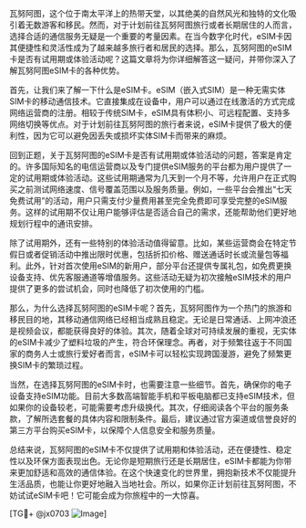 瓦努阿图，这个位于南太平洋上的热带天堂，以其绝美的自然风光和独特的文化吸引着无数游客和移民。然而，对于计划前往瓦努阿图旅行或者长期居住的人而言，选择合适的通信服务无疑是一个重要的考量因素。在当今数字化时代，eSIM卡因其便捷性和灵活性成为了越来越多旅行者和居民的选择。那么，瓦努阿图的eSIM卡是否有试用期或体验活动呢？这篇文章将为你详细解答这一疑问，并带你深入了解瓦努阿图eSIM卡的各种优势。

首先，让我们来了解一下什么是eSIM卡。eSIM（嵌入式SIM）是一种无需实体SIM卡的移动通信技术。它直接集成在设备中，用户可以通过在线激活的方式完成网络运营商的注册。相较于传统SIM卡，eSIM具有体积小、可远程配置、支持多网络切换等优点。对于计划前往瓦努阿图的旅行者来说，eSIM卡提供了极大的便利性，因为它可以避免因丢失或损坏实体SIM卡而带来的麻烦。

回到正题，关于瓦努阿图的eSIM卡是否有试用期或体验活动的问题，答案是肯定的。许多国际知名的电信运营商以及专门提供eSIM服务的平台都为用户提供了一定的试用期或体验活动。这些试用期通常为几天到一个月不等，允许用户在正式购买之前测试网络速度、信号覆盖范围以及服务质量。例如，一些平台会推出“七天免费试用”的活动，用户只需支付少量费用甚至完全免费即可享受完整的eSIM服务。这样的试用期不仅让用户能够评估是否适合自己的需求，还能帮助他们更好地规划行程中的通讯安排。

除了试用期外，还有一些特别的体验活动值得留意。比如，某些运营商会在特定节假日或者促销活动中推出限时优惠，包括折扣价格、赠送通话时长或流量包等福利。此外，针对首次使用eSIM的新用户，部分平台还提供专属礼包，如免费更换设备支持、优先客服通道等增值服务。这些活动无疑为初次接触eSIM技术的用户提供了更多的尝试机会，同时也降低了初次使用的门槛。

那么，为什么选择瓦努阿图的eSIM卡呢？首先，瓦努阿图作为一个热门的旅游和移民目的地，其移动通信网络已经相当成熟且稳定。无论是日常通话、上网冲浪还是视频会议，都能获得良好的体验。其次，随着全球对可持续发展的重视，无实体的eSIM卡减少了塑料垃圾的产生，符合环保理念。再者，对于频繁往返于不同国家的商务人士或旅行爱好者而言，eSIM卡可以轻松实现跨国漫游，避免了频繁更换SIM卡的繁琐过程。

当然，在选择瓦努阿图的eSIM卡时，也需要注意一些细节。首先，确保你的电子设备支持eSIM功能。目前大多数高端智能手机和平板电脑都已支持eSIM技术，但如果你的设备较老，可能需要考虑升级换代。其次，仔细阅读各个平台的服务条款，了解所选套餐的具体内容和限制条件。最后，建议通过官方渠道或信誉良好的第三方平台购买eSIM卡，以保障个人信息安全和服务质量。

总结来说，瓦努阿图的eSIM卡不仅提供了试用期和体验活动，还在便捷性、稳定性以及环保方面表现出色。无论你是短期旅行还是长期居住，eSIM卡都能为你带来更加舒适和高效的通信体验。在这个快速变化的世界里，拥抱新技术不仅能提升生活品质，也能让你更好地融入当地社会。所以，如果你正计划前往瓦努阿图，不妨试试eSIM卡吧！它可能会成为你旅程中的一大惊喜。

[TG💪+ @jx0703 ![Image](https://github.com/user-attachments/assets/dbca1d08-cadb-493c-b0ec-ad6f7a83f270)]